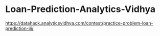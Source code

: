 # Loan-Prediction-Analytics-Vidhya
https://datahack.analyticsvidhya.com/contest/practice-problem-loan-prediction-iii/
